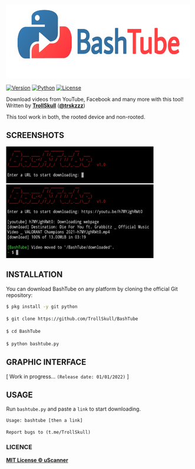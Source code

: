 <p align="left">
<img src="/resources/logo.png" width="500" height="200"/>

[![Version](https://img.shields.io/badge/Version-1.4%20A-green)]()
[![Python](https://img.shields.io/badge/Made%20with-Python-blue)]()
[![License](https://img.shields.io/badge/License-MIT-yellow)]()

Download videos from YouTube, Facebook and many more with this tool! Written by **[TrollSkull](https://github.com/TrollSkull)** (**[@trskzzz](https://twitter.com/trskzzz)**)
  
This tool work in both, the rooted device and non-rooted.

## SCREENSHOTS

<img src="/resources/screenshot1.jpg" width="400" height="100"/>
<img src="/resources/screenshot2.jpg" width="400" height="200"/>

## INSTALLATION

You can download BashTube on any platform by cloning the official Git repository:

```bash
$ pkg install -y git python

$ git clone https://github.com/TrollSkull/BashTube

$ cd BashTube
    
$ python bashtube.py
```
  
## GRAPHIC INTERFACE
  
  [ Work in progress... `(Release date: 01/01/2022)` ] 

## USAGE

Run `bashtube.py` and paste a `link` to start downloading.

    Usage: bashtube [then a link]

    Report bugs to (t.me/TrollSkull)
    
### LICENCE

**[MIT License © uScanner](https://github.com/TrollSkull/BashTube/blob/main/LICENSE)**
